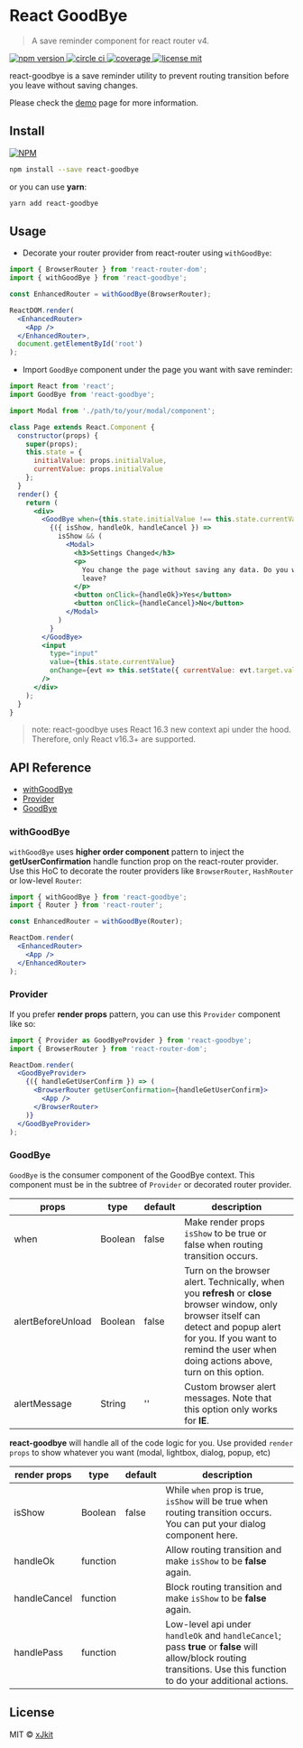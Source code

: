 # React GoodBye
> A save reminder component for react router v4.

<p>
  <a href="https://www.npmjs.com/package/react-goodbye">
    <img
      alt="npm version"
      src="https://img.shields.io/npm/v/react-goodbye.svg"
    />
  </a>
  <a href="https://circleci.com/gh/xJkit/react-goodbye/tree/master">
    <img
      alt="circle ci"
      src="https://circleci.com/gh/xJkit/react-goodbye/tree/master.svg?style=shield"
    />
  </a>
  <a href="https://coveralls.io/github/xJkit/react-goodbye?branch=master">
    <img
      alt="coverage"
      src="https://coveralls.io/repos/github/xJkit/react-goodbye/badge.svg?branch=master"
    />
  </a>
  <a href="https://github.com/xJkit/react-goodbye/blob/master/LICENSE">
    <img
      alt="license mit"
      src="https://img.shields.io/badge/License-MIT-blue.svg"
    />
  </a>
</p>

react-goodbye is a save reminder utility to prevent routing transition before you leave without saving changes.

Please check the [demo](https://xJkit.github.io/react-goodbye) page for more information.

## Install

[![NPM](https://nodei.co/npm/react-goodbye.png)](https://nodei.co/npm/react-goodbye/)

```bash
npm install --save react-goodbye
```

or you can use **yarn**:

```bash
yarn add react-goodbye
```

## Usage

* Decorate your router provider from react-router using `withGoodBye`:

```jsx
import { BrowserRouter } from 'react-router-dom';
import { withGoodBye } from 'react-goodbye';

const EnhancedRouter = withGoodBye(BrowserRouter);

ReactDOM.render(
  <EnhancedRouter>
    <App />
  </EnhancedRouter>,
  document.getElementById('root')
);
```

* Import `GoodBye` component under the page you want with save reminder:

```jsx
import React from 'react';
import GoodBye from 'react-goodbye';

import Modal from './path/to/your/modal/component';

class Page extends React.Component {
  constructor(props) {
    super(props);
    this.state = {
      initialValue: props.initialValue,
      currentValue: props.initialValue
    };
  }
  render() {
    return (
      <div>
        <GoodBye when={this.state.initialValue !== this.state.currentValue}>
          {({ isShow, handleOk, handleCancel }) =>
            isShow && (
              <Modal>
                <h3>Settings Changed</h3>
                <p>
                  You change the page without saving any data. Do you want to
                  leave?
                </p>
                <button onClick={handleOk}>Yes</button>
                <button onClick={handleCancel}>No</button>
              </Modal>
            )
          }
        </GoodBye>
        <input
          type="input"
          value={this.state.currentValue}
          onChange={evt => this.setState({ currentValue: evt.target.value })}
        />
      </div>
    );
  }
}
```

> note: react-goodbye uses React 16.3 new context api under the hood. Therefore, only React v16.3+ are supported.

## API Reference

* [withGoodBye](#withgoodbye)
* [Provider](#provider)
* [GoodBye](#goodbye)

### withGoodBye

`withGoodBye` uses **higher order component** pattern to inject the **getUserConfirmation** handle function prop on the react-router provider. Use this HoC to decorate the router providers like `BrowserRouter`, `HashRouter` or low-level `Router`:

```jsx
import { withGoodBye } from 'react-goodbye';
import { Router } from 'react-router';

const EnhancedRouter = withGoodBye(Router);

ReactDom.render(
  <EnhancedRouter>
    <App />
  </EnhancedRouter>
);
```

### Provider

If you prefer **render props** pattern, you can use this `Provider` component like so:

```jsx
import { Provider as GoodByeProvider } from 'react-goodbye';
import { BrowserRouter } from 'react-router-dom';

ReactDom.render(
  <GoodByeProvider>
    {({ handleGetUserConfirm }) => (
      <BrowserRouter getUserConfirmation={handleGetUserConfirm}>
        <App />
      </BrowserRouter>
    )}
  </GoodByeProvider>
);
```

### GoodBye

`GoodBye` is the consumer component of the GoodBye context. This component must be in the subtree of `Provider` or decorated router provider.

| props             | type    | default | description                                                                                                                                                                                                                     |
|-------------------|---------|---------|---------------------------------------------------------------------------------------------------------------------------------------------------------------------------------------------------------------------------------|
| when              | Boolean | false   | Make render props `isShow` to be true or false when routing transition occurs.                                                                                                                                                  |
| alertBeforeUnload | Boolean | false   | Turn on the browser alert. Technically, when you **refresh** or **close** browser window, only browser itself can detect and popup alert for you. If you want to remind the user when doing actions above, turn on this option. |
| alertMessage      | String  | ''      | Custom browser alert messages. Note that this option only works for **IE**.                                                                                                                                                     |

**react-goodbye** will handle all of the code logic for you. Use provided `render props` to show whatever you want (modal, lightbox, dialog, popup, etc)

| render props | type     | default | description                                                                                                                     |
|--------------|----------|---------|---------------------------------------------------------------------------------------------------------------------------------|
| isShow       | Boolean  | false   | While `when` prop is true, `isShow` will be true when routing transition occurs. You can put your dialog component here.        |
| handleOk     | function |         | Allow routing transition and make `isShow` to be **false** again.                                                               |
| handleCancel | function |         | Block routing transition and make `isShow` to be **false** again.                                                               |
| handlePass         | function |         | Low-level api under `handleOk` and `handleCancel`; pass **true** or **false** will allow/block routing transitions. Use this function to do your additional actions. |

## License

MIT © [xJkit](https://github.com/xJkit)
